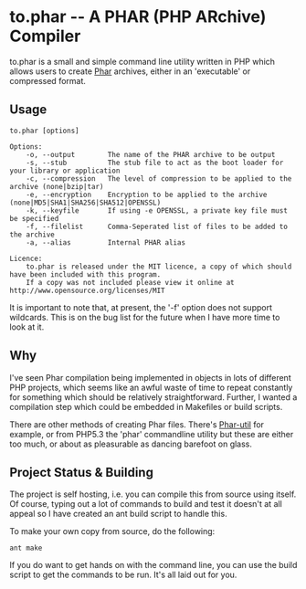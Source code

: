# to.phar -- A PHAR (PHP ARchive) Compiler

to.phar is a small and simple command line utility written in PHP which allows
users to create [Phar](http://www.php.net/manual/en/book.phar.php) archives,
either in an 'executable' or compressed format.

Usage
-----

    to.phar [options]

    Options:
        -o, --output        The name of the PHAR archive to be output
        -s, --stub          The stub file to act as the boot loader for your library or application
        -c, --compression   The level of compression to be applied to the archive (none|bzip|tar)
        -e, --encryption    Encryption to be applied to the archive (none|MD5|SHA1|SHA256|SHA512|OPENSSL)
        -k, --keyfile       If using -e OPENSSL, a private key file must be specified
        -f, --filelist      Comma-Seperated list of files to be added to the archive
        -a, --alias         Internal PHAR alias

    Licence:
        to.phar is released under the MIT licence, a copy of which should have been included with this program.
        If a copy was not included please view it online at http://www.opensource.org/licenses/MIT

It is important to note that, at present, the '-f' option does not support
wildcards. This is on the bug list for the future when I have more time to look
at it.

Why
---

I've seen Phar compilation being implemented in objects in lots of different
PHP projects, which seems like an awful waste of time to repeat constantly for
something which should be relatively straightforward. Further, I wanted a 
compilation step which could be embedded in Makefiles or build scripts.

There are other methods of creating Phar files. There's [Phar-util](https://github.com/koto/phar-util)
for example, or from PHP5.3 the 'phar' commandline utility but these are either
too much, or about as pleasurable as dancing barefoot on glass.

Project Status & Building
-------------------------

The project is self hosting, i.e. you can compile this from source using itself. Of
course, typing out a lot of commands to build and test it doesn't at all appeal
so I have created an ant build script to handle this.

To make your own copy from source, do the following:

    ant make

If you do want to get hands on with the command line, you can use the build
script to get the commands to be run. It's all laid out for you.
